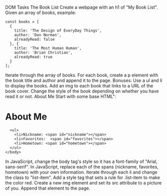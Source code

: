 
DOM Tasks
The Book List
Create a webpage with an h1 of "My Book List". Given an array of books, example:

    const books = [
      {
        title: 'The Design of EveryDay Things',
        author: 'Don Norman',
        alreadyRead: false
      }, {
        title: 'The Most Human Human',
        author: 'Brian Christian',
        alreadyRead: true
      }
    ];
Iterate through the array of books. For each book, create a p element with the book title and author and append it to the page. Bonuses:
Use a ul and li to display the books.
Add an img to each book that links to a URL of the book cover.
Change the style of the book depending on whether you have read it or not.
About Me
Start with some base HTML":

  <!DOCTYPE html>
  <html>
    <head>
      <meta charset="utf-8"/>
      <title>About Me</title>
    </head>
    <body>
      <h1>About Me</h1>

      <ul>
        <li>Nickname: <span id="nickname"></span>
        <li>Favorites:  <span id="favorites"></span>
        <li>Hometown: <span id="hometown"></span>
      </ul>
    </body>
  </html>
In JavaScript, change the body tag's style so it has a font-family of "Arial, sans-serif".
In JavaScript, replace each of the spans (nickname, favorites, hometown) with your own information.
Iterate through each li and change the class to "list-item".
Add a style tag that sets a rule for .list-item to make the color red.
Create a new img element and set its src attribute to a picture of you. Append that element to the page.